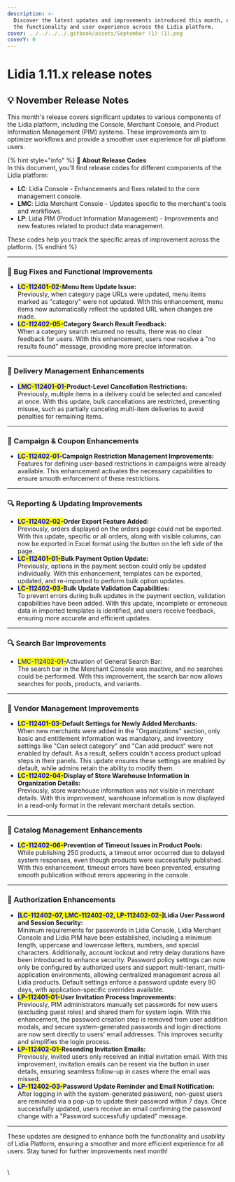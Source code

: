 ```yaml
---
description: >-
  Discover the latest updates and improvements introduced this month, enhancing
  the functionality and user experience across the Lidia platform.
cover: ../../../../.gitbook/assets/September (1) (1).png
coverY: 0
---
```


# Lidia 1.11.x release notes

## 💡 **November Release Notes**

This month's release covers significant updates to various components of the Lidia platform, including the Console, Merchant Console, and Product Information Management (PIM) systems. These improvements aim to optimize workflows and provide a smoother user experience for all platform users.

{% hint style="info" %}
🔎 **About Release Codes**\
In this document, you'll find release codes for different components of the Lidia platform:

* **LC**: Lidia Console - Enhancements and fixes related to the core management console.
* **LMC**: Lidia Merchant Console - Updates specific to the merchant's tools and workflows.
* **LP**: Lidia PIM (Product Information Management) - Improvements and new features related to product data management.

These codes help you track the specific areas of improvement across the platform.
{% endhint %}

***

### 🚀 Bug Fixes and Functional Improvements

* <mark style="color:blue;">**LC-112401-02-**</mark>**Menu Item Update Issue:**\
  Previously, when category page URLs were updated, menu items marked as "category" were not updated. With this enhancement, menu items now automatically reflect the updated URL when changes are made.
* <mark style="color:blue;">**LC-112402-05-**</mark>**Category Search Result Feedback:**\
  When a category search returned no results, there was no clear feedback for users. With this enhancement, users now receive a "no results found" message, providing more precise information.

***

### 🚚 Delivery Management Enhancements

* <mark style="color:blue;">**LMC-112401-01-**</mark>**Product-Level Cancellation Restrictions:**\
  Previously, multiple items in a delivery could be selected and canceled at once. With this update, bulk cancellations are restricted, preventing misuse, such as partially canceling multi-item deliveries to avoid penalties for remaining items.

***

### 🎫 Campaign & Coupon Enhancements

* <mark style="color:blue;">**LC-112402-01-**</mark>**Campaign Restriction Management Improvements:**\
  Features for defining user-based restrictions in campaigns were already available. This enhancement activates the necessary capabilities to ensure smooth enforcement of these restrictions.

***

### 🔍 Reporting & Updating Improvements

* <mark style="color:blue;">**LC-112402-02-**</mark>**Order Export Feature Added:**\
  Previously, orders displayed on the orders page could not be exported. With this update, specific or all orders, along with visible columns, can now be exported in Excel format using the button on the left side of the page.
* <mark style="color:blue;">**LC-112401-01-**</mark>**Bulk Payment Option Update:**\
  Previously, options in the payment section could only be updated individually. With this enhancement, templates can be exported, updated, and re-imported to perform bulk option updates.
* <mark style="color:blue;">**LC-112402-03-**</mark>**Bulk Update Validation Capabilities:**\
  To prevent errors during bulk updates in the payment section, validation capabilities have been added. With this update, incomplete or erroneous data in imported templates is identified, and users receive feedback, ensuring more accurate and efficient updates.

***

### 🔍 Search Bar Improvements

* <mark style="color:blue;">LMC-112402-01-</mark>Activation of General Search Bar:\
  The search bar in the Merchant Console was inactive, and no searches could be performed. With this improvement, the search bar now allows searches for pools, products, and variants.

***

### 🛒 Vendor Management Improvements

* <mark style="color:blue;">**LC-112401-03-**</mark>**Default Settings for Newly Added Merchants:**\
  When new merchants were added in the "Organizations" section, only basic and entitlement information was mandatory, and inventory settings like "Can select category" and "Can add product" were not enabled by default. As a result, sellers couldn't access product upload steps in their panels. This update ensures these settings are enabled by default, while admins retain the ability to modify them.
* <mark style="color:blue;">**LC-112402-04-**</mark>**Display of Store Warehouse Information in Organization Details:**\
  Previously, store warehouse information was not visible in merchant details. With this improvement, warehouse information is now displayed in a read-only format in the relevant merchant details section.

***

### 📁 Catalog Management Enhancements

* <mark style="color:blue;">**LC-112402-06-**</mark>**Prevention of Timeout Issues in Product Pools:**\
  While publishing 250 products, a timeout error occurred due to delayed system responses, even though products were successfully published. With this enhancement, timeout errors have been prevented, ensuring smooth publication without errors appearing in the console.

***

### 🔐 Authorization Enhancements

* <mark style="color:blue;">**\[LC-112402-07, LMC-112402-02, LP-112402-02-]**</mark>**Lidia User Password and Session Security:**\
  Minimum requirements for passwords in Lidia Console, Lidia Merchant Console and Lidia PIM have been established, including a minimum length, uppercase and lowercase letters, numbers, and special characters. Additionally, account lockout and retry delay durations have been introduced to enhance security. Password policy settings can now only be configured by authorized users and support multi-tenant, multi-application environments, allowing centralized management across all Lidia products. Default settings enforce a password update every 90 days, with application-specific overrides available.
* <mark style="color:blue;">**LP-112401-01-**</mark>**User Invitation Process Improvements:**\
  Previously, PIM administrators manually set passwords for new users (excluding guest roles) and shared them for system login. With this enhancement, the password creation step is removed from user addition modals, and secure system-generated passwords and login directions are now sent directly to users' email addresses. This improves security and simplifies the login process.
* <mark style="color:blue;">**LP-112402-01-**</mark>**Resending Invitation Emails:**\
  Previously, invited users only received an initial invitation email. With this improvement, invitation emails can be resent via the button in user details, ensuring seamless follow-up in cases where the email was missed.
* <mark style="color:blue;">**LP-112402-03-**</mark>**Password Update Reminder and Email Notification:**\
  After logging in with the system-generated password, non-guest users are reminded via a pop-up to update their password within 7 days. Once successfully updated, users receive an email confirming the password change with a "Password successfully updated" message.

***

These updates are designed to enhance both the functionality and usability of Lidia Platform, ensuring a smoother and more efficient experience for all users. Stay tuned for further improvements next month!

\
\
